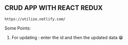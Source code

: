 
## CRUD APP WITH REACT REDUX

`https://utilize.netlify.com/ `

Some Points:

1. For updating :
    enter the id and then the updated data 😁
